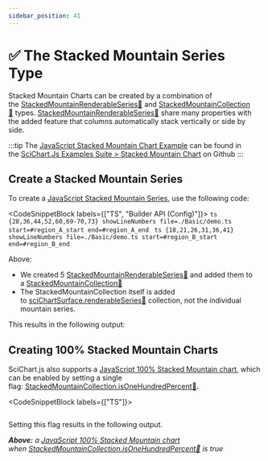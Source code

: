 ```yaml
---
sidebar_position: 41
---
```


# ✅ The Stacked Mountain Series Type

Stacked Mountain Charts can be created by a combination of the [StackedMountainRenderableSeries:blue_book:](https://www.scichart.com/documentation/js/current/typedoc/classes/stackedmountainrenderableseries.html) and [StackedMountainCollection:blue_book:](https://www.scichart.com/documentation/js/current/typedoc/classes/stackedmountaincollection.html) types. [StackedMountainRenderableSeries:blue_book:](https://www.scichart.com/documentation/js/current/typedoc/classes/stackedmountainrenderableseries.html) share many properties with the added feature that columns automatically stack vertically or side by side.

:::tip
The [JavaScript Stacked Mountain Chart Example](https://demo.scichart.com/javascript/stacked-mountain-chart) can be found in the [SciChart.Js Examples Suite > Stacked Mountain Chart](https://github.com/ABTSoftware/SciChart.JS.Examples/tree/master/Examples/src/components/Examples/Charts2D/BasicChartTypes/StackedMountainChart) on Github
::: 

<ChartFromSciChartDemo 
    src="http://stagingdemo2.scichart.com/demo/iframe/stacked-mountain-chart"
    title="Stacked Mountain Chart"
/>

Create a Stacked Mountain Series
--------------------------------

To create a [JavaScript Stacked Mountain Series](https://demo.scichart.com/javascript/stacked-mountain-chart), use the following code:

<CodeSnippetBlock labels={["TS", "Builder API (Config)"]}>
    ```ts {28,36,44,52,60,69-70,73} showLineNumbers file=./Basic/demo.ts start=#region_A_start end=#region_A_end
    ```
    ```ts {18,21,26,31,36,41} showLineNumbers file=./Basic/demo.ts start=#region_B_start end=#region_B_end
    ```
</CodeSnippetBlock>

Above:

*   We created 5 [StackedMountainRenderableSeries:blue_book:](https://www.scichart.com/documentation/js/current/typedoc/classes/stackedmountainrenderableseries.html) and added them to a [StackedMountainCollection:blue_book:](https://www.scichart.com/documentation/js/current/typedoc/classes/stackedmountaincollection.html)
*   The StackedMountainCollection itself is added to [sciChartSurface.renderableSeries:blue_book:](https://www.scichart.com/documentation/js/current/typedoc/classes/scichartsurface.html#renderableseries) collection, not the individual mountain series.

This results in the following output:

<LiveDocSnippet name="./Basic/demo" />

Creating 100% Stacked Mountain Charts
-------------------------------------

SciChart.js also supports a [JavaScript 100% Stacked Mountain chart](https://demo.scichart.com/javascript/stacked-mountain-chart), which can be enabled by setting a single flag: [StackedMountainCollection.isOneHundredPercent:blue_book:](https://www.scichart.com/documentation/js/current/typedoc/classes/stackedmountaincollection.html#isonehundredpercent)**.**

<CodeSnippetBlock labels={["TS"]}>
```ts {13} showLineNumbers file=./GroupingOptions/demo.ts start=#region_A_start end=#region_A_end
```
</CodeSnippetBlock>

Setting this flag results in the following output.

<LiveDocSnippet name="./GroupingOptions/demo" />

_**Above:** a [JavaScript 100% Stacked Mountain chart](https://demo.scichart.com/javascript/stacked-mountain-chart) when [StackedMountainCollection.isOneHundredPercent:blue_book:](https://www.scichart.com/documentation/js/current/typedoc/classes/stackedmountaincollection.html#isonehundredpercent) is true_